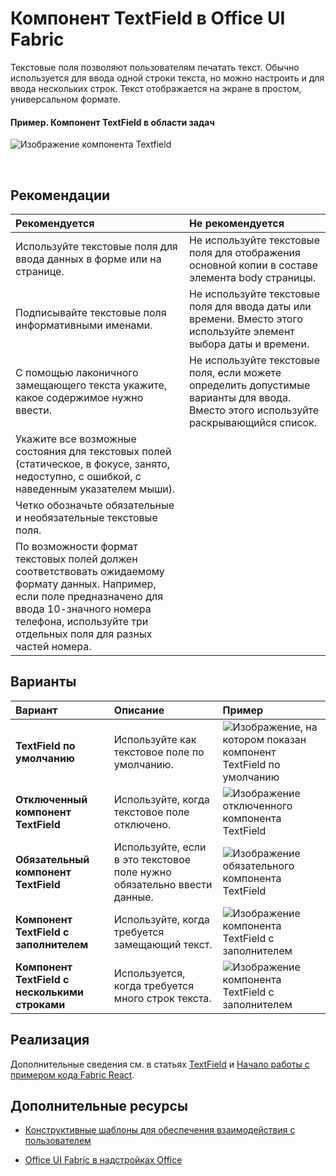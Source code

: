 # <a name="textfield-component-in-office-ui-fabric"></a>Компонент TextField в Office UI Fabric

Текстовые поля позволяют пользователям печатать текст. Обычно используется для ввода одной строки текста, но можно настроить и для ввода нескольких строк. Текст отображается на экране в простом, универсальном формате.
  
#### <a name="example-textfield-in-a-task-pane"></a>Пример. Компонент TextField в области задач

![Изображение компонента Textfield](../../images/overview_withApp_textField.png)

<br/>

## <a name="best-practices"></a>Рекомендации

|**Рекомендуется**|**Не рекомендуется**|
|:------------|:--------------|
|Используйте текстовые поля для ввода данных в форме или на странице.|Не используйте текстовые поля для отображения основной копии в составе элемента body страницы.|
|Подписывайте текстовые поля информативными именами.|Не используйте текстовые поля для ввода даты или времени. Вместо этого используйте элемент выбора даты и времени.|
|С помощью лаконичного замещающего текста укажите, какое содержимое нужно ввести.|Не используйте текстовые поля, если можете определить допустимые варианты для ввода. Вместо этого используйте раскрывающийся список.|
|Укажите все возможные состояния для текстовых полей (статическое, в фокусе, занято, недоступно, с ошибкой, с наведенным указателем мыши).||
|Четко обозначьте обязательные и необязательные текстовые поля.||
|По возможности формат текстовых полей должен соответствовать ожидаемому формату данных. Например, если поле предназначено для ввода 10-значного номера телефона, используйте три отдельных поля для разных частей номера.||

## <a name="variants"></a>Варианты

|**Вариант**|**Описание**|**Пример**|
|:------------|:--------------|:----------|
|**TextField по умолчанию**|Используйте как текстовое поле по умолчанию.|![Изображение, на котором показан компонент TextField по умолчанию](../../images/textfieldDefault.png)<br/>|
|**Отключенный компонент TextField**|Используйте, когда текстовое поле отключено.|![Изображение отключенного компонента TextField](../../images/textfieldDisabled.png)<br/>|
|**Обязательный компонент TextField**|Используйте, если в это текстовое поле нужно обязательно ввести данные.|![Изображение обязательного компонента TextField](../../images/textfieldRequired.png)<br/>|
|**Компонент TextField с заполнителем**|Используйте, когда требуется замещающий текст.|![Изображение компонента TextField с заполнителем](../../images/textfieldPlaceholder.png)<br/>|
|**Компонент TextField с несколькими строками**|Используется, когда требуется много строк текста.|![Изображение компонента TextField с заполнителем](../../images/textfieldMulti.png)<br/>|

## <a name="implementation"></a>Реализация

Дополнительные сведения см. в статьях [TextField](https://dev.office.com/fabric#/components/textfield) и [Начало работы с примером кода Fabric React](https://github.com/OfficeDev/Word-Add-in-GettingStartedFabricReact).

## <a name="additional-resources"></a>Дополнительные ресурсы

- [Конструктивные шаблоны для обеспечения взаимодействия с пользователем](https://github.com/OfficeDev/Office-Add-in-UX-Design-Patterns-Code)

- [Office UI Fabric в надстройках Office](office-ui-fabric.md)
